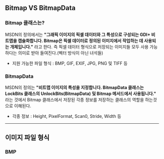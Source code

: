 ## Bitmap VS BitmapData

### Bitmap 클래스는?
MSDN의 정의에서는 **"그래픽 이미지의 픽셀 데이터와 그 특성으로 구성되는 GDI+ 비트맵을 캡슐화합니다. 
Bitmap은 픽셀 데이터로 정의된 이미지에서 작업하는 데 사용되는 개체입니다."** 라고 한다. 즉 픽셀 데이터 형식으로 저장되는 이미지들 모두 사용
가능하다는 의미로 받아 들여진다.(벡터 방식이 아닌 녀석들)
 * 지원 가능한 파일 형식 : BMP, GIF, EXIF, JPG, PNG 및 TIFF 등

### BitmapData
MSDN의 정의는 **"비트맵 이미지의 특성을 지정합니다. BitmapData 클래스는 
LockBits 클래스의 UnlockBits(BitmapData) 및 Bitmap 메서드에서 사용됩니다."** 라는 것에서 Bitmap 클래스에서 저장된 각종 정보를 저장하는
클래스의 역할을 하는것으로 이해된다. 
* 각종 정보 : Height, PixelFormat, Scan0, Stride, Width 등

----

## 이미지 파일 형식

### BMP
